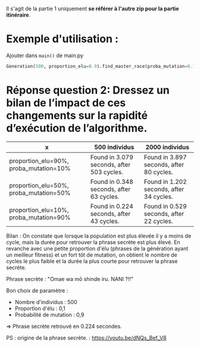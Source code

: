 Il s'agit de la partie 1 uniquement **se référer à l'autre zip pour la partie itinéraire**.

# Exemple d'utilisation :
Ajouter dans `main()` de main.py
```python
Generation(500, proportion_elu=0.9).find_master_race(proba_mutation=0.1)
```

# Réponse question 2: Dressez un bilan de l’impact de ces changements sur la rapidité d’exécution de l’algorithme.

| x | 500 individus | 2000 individus |
| --- | ------------ | ------------- |
| proportion_elu=90%, proba_mutation=10% | Found in 3.079 seconds, after 503 cycles. | Found in 3.897 seconds, after 80 cycles. |
| proportion_elu=50%, proba_mutation=50% | Found in 0.348 seconds, after 63 cycles. | Found in 1.202 seconds, after 34 cycles. |
| proportion_elu=10%, proba_mutation=90% | Found in 0.224 seconds, after 43 cycles. | Found in 0.529 seconds, after 22 cycles. |

Bilan : On constate que lorsque la population est plus élevée il y a moins de cycle, mais la durée pour retrouver la phrase secrète est plus élevé.
En revanche avec une petite proportion d'élu (phrases de la génération ayant un meilleur fitness) et un fort tôt de mutation, on obtient le nombre de cycles le plus faible et la durée la plus courte pour retrouver la phrase secrète.

Phrase secrète : "Omae wa mō shinde iru. NANI ?!!"

Bon choix de paramètre :
- Nombre d'individus : 500
- Proportion d'élu : 0,1
- Probabilité de mutation : 0,9

=> Phrase secrète retrouvé en 0.224 secondes.

PS : origine de la phrase secrète. : https://youtu.be/dNQs_Bef_V8
